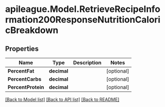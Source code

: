 # apileague.Model.RetrieveRecipeInformation200ResponseNutritionCaloricBreakdown

## Properties

Name | Type | Description | Notes
------------ | ------------- | ------------- | -------------
**PercentFat** | **decimal** |  | [optional] 
**PercentCarbs** | **decimal** |  | [optional] 
**PercentProtein** | **decimal** |  | [optional] 

[[Back to Model list]](../README.md#documentation-for-models) [[Back to API list]](../README.md#documentation-for-api-endpoints) [[Back to README]](../README.md)

